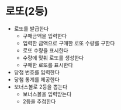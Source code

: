 # 로또(2등)
- 로또를 발급한다
  - 구매금액을 입력한다
  - 입력한 금액으로 구매한 로또 수량를 구한다
  - 로또 수량을 표시한다
  - 수량에 맞춰 로또를 생성한다
  - 구매한 로또를 표시한다
- 당첨 번호를 입력한다
- 당첨 통계를 제공한다
- 보너스볼로 2등을 뽑는다
  - 보너스볼을 입력받는다
  - 2등을 추첨한다